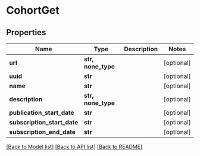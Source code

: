 # CohortGet


## Properties
Name | Type | Description | Notes
------------ | ------------- | ------------- | -------------
**url** | **str, none_type** |  | [optional] 
**uuid** | **str** |  | [optional] 
**name** | **str** |  | [optional] 
**description** | **str, none_type** |  | [optional] 
**publication_start_date** | **str** |  | [optional] 
**subscription_start_date** | **str** |  | [optional] 
**subscription_end_date** | **str** |  | [optional] 

[[Back to Model list]](../README.md#documentation-for-models) [[Back to API list]](../README.md#documentation-for-api-endpoints) [[Back to README]](../README.md)


